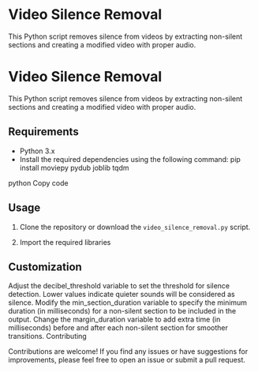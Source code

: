 # Video Silence Removal

This Python script removes silence from videos by extracting non-silent sections and creating a modified video with proper audio.

# Video Silence Removal

This Python script removes silence from videos by extracting non-silent sections and creating a modified video with proper audio.

## Requirements

- Python 3.x
- Install the required dependencies using the following command:
pip install moviepy pydub joblib tqdm

python
Copy code

## Usage

1. Clone the repository or download the `video_silence_removal.py` script.

2. Import the required libraries

## Customization

Adjust the decibel_threshold variable to set the threshold for silence detection. Lower values indicate quieter sounds will be considered as silence.
Modify the min_section_duration variable to specify the minimum duration (in milliseconds) for a non-silent section to be included in the output.
Change the margin_duration variable to add extra time (in milliseconds) before and after each non-silent section for smoother transitions.
Contributing

Contributions are welcome! If you find any issues or have suggestions for improvements, please feel free to open an issue or submit a pull request.
